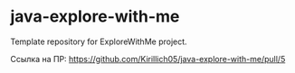 # java-explore-with-me
Template repository for ExploreWithMe project.

Ссылка на ПР:
https://github.com/Kirillich05/java-explore-with-me/pull/5